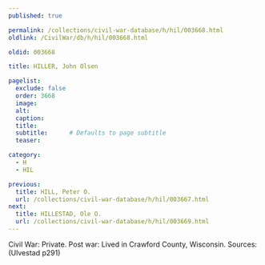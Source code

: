 ```yaml
---
published: true

permalink: /collections/civil-war-database/h/hil/003668.html
oldlink: /CivilWar/db/h/hil/003668.html

oldid: 003668

title: HILLER, John Olsen

pagelist:
  exclude: false
  order: 3668
  image: 
  alt:
  caption:
  title:
  subtitle:      # Defaults to page subtitle
  teaser:

category: 
  - H 
  - HIL

previous:
  title: HILL, Peter O.
  url: /collections/civil-war-database/h/hil/003667.html  
next:
  title: HILLESTAD, Ole O.
  url: /collections/civil-war-database/h/hil/003669.html   
---
```

Civil War: Private. Post war: Lived in Crawford County, Wisconsin. Sources: (Ulvestad p291)